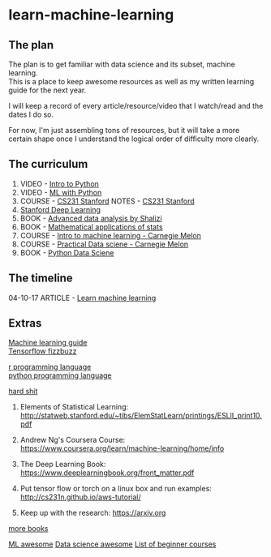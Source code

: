# learn-machine-learning

## The plan

The plan is to get familiar with data science and its subset, machine learning.  
This is a place to keep awesome resources as well as my written learning guide for the next year.

I will keep a record of every article/resource/video that I watch/read and the dates I do so.  

For now, I'm just assembling tons of resources, but it will take a more certain shape once I understand the logical order of difficulty more clearly.

## The curriculum  
1. VIDEO - [Intro to Python](https://www.youtube.com/watch?v=oVp1vrfL_w4&list=PLQVvvaa0QuDe8XSftW-RAxdo6OmaeL85M)
2. VIDEO - [ML with Python](https://www.youtube.com/watch?v=OGxgnH8y2NM&list=PLQVvvaa0QuDfKTOs3Keq_kaG2P55YRn5v )
3. COURSE - [CS231 Stanford](https://www.youtube.com/playlist?list=PLlJy-eBtNFt6EuMxFYRiNRS07MCWN5UIA)
   NOTES  - [CS231 Stanford](http://cs231n.github.io/)
4. [Stanford Deep Learning](http://deeplearning.stanford.edu/wiki/index.php/UFLDL_Tutorial)
5. BOOK - [Advanced data analysis by Shalizi](https://www.stat.cmu.edu/~cshalizi/ADAfaEPoV/)
6. BOOK - [Mathematical applications of stats](https://www.amazon.com/Mathematical-Statistics-Applications-Dennis-Wackerly/dp/0495110817/ref=sr_1_1?ie=UTF8&qid=1489714583&sr=8-1&keywords=wackerly+mathematical+statistics)
7. COURSE - [Intro to machine learning - Carnegie Melon](http://www.cs.cmu.edu/~mgormley/courses/10601-s17/schedule.html)
8. COURSE - [Practical Data sciene - Carnegie Melon](http://datasciencecourse.org/)
9. BOOK - [Python Data Sciene](https://github.com/jakevdp/PythonDataScienceHandbook)

## The timeline    
04-10-17 ARTICLE - [Learn machine learning](https://elitedatascience.com/learn-machine-learning)  

## Extras  

[Machine learning guide](https://github.com/kendricktan/non-overwhelming-machine-learning)  
[Tensorflow fizzbuzz](http://joelgrus.com/2016/05/23/fizz-buzz-in-tensorflow/)  

[r programming language](https://www.r-project.org/about.html)  
[python programming language](https://docs.python.org/3/)  

[hard shit](https://www.reddit.com/r/MachineLearning/comments/51qhc8/phdlevel_courses/?sh=56c58cd6&st=isz2lqdk)  
1. Elements of Statistical Learning:
http://statweb.stanford.edu/~tibs/ElemStatLearn/printings/ESLII_print10.pdf

2. Andrew Ng's Coursera Course:
https://www.coursera.org/learn/machine-learning/home/info

3. The Deep Learning Book: 
https://www.deeplearningbook.org/front_matter.pdf

4. Put tensor flow or torch on a linux box and run examples:
http://cs231n.github.io/aws-tutorial/

5. Keep up with the research: 
https://arxiv.org

[more books](http://blog.paralleldots.com/technology/machine-learning/list-of-free-must-read-books-for-machine-learning/)

[ML awesome](https://github.com/josephmisiti/awesome-machine-learning)
[Data science awesome](https://github.com/bulutyazilim/awesome-datascience)
[List of beginner courses](http://datascienceacademy.com/free-data-science-courses/)
